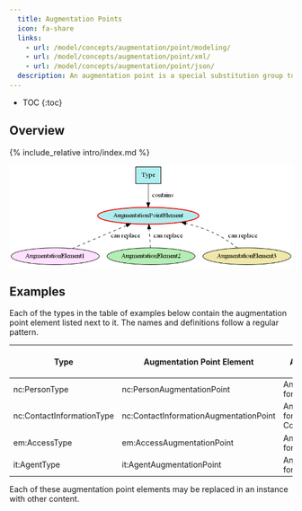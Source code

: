 ```yaml
---
  title: Augmentation Points
  icon: fa-share
  links:
    - url: /model/concepts/augmentation/point/modeling/
    - url: /model/concepts/augmentation/point/xml/
    - url: /model/concepts/augmentation/point/json/
  description: An augmentation point is a special substitution group to allow for later replacement by additional content from other namespaces.
---
```


- TOC
{:toc}

## Overview

{% include_relative intro/index.md %}

![Basic augmentation](images/aug-point-basic.png)

## Examples

Each of the types in the table of examples below contain the augmentation point element listed next to it.  The names and definitions follow a regular pattern.

| Type | Augmentation Point Element | Definition of Augmentation Point Element |
| ---- | -------------------------- | ---------------------------------------- |
| nc:PersonType | nc:PersonAugmentationPoint | An augmentation point for PersonType |
| nc:ContactInformationType | nc:ContactInformationAugmentationPoint | An augmentation point for ContactInformationType |
| em:AccessType | em:AccessAugmentationPoint | An augmentation point for AccessType |
| it:AgentType | it:AgentAugmentationPoint | An augmentation point for AgentType |

Each of these augmentation point elements may be replaced in an instance with other content.
